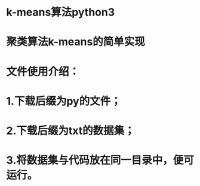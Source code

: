 # k-means算法python3
# 聚类算法k-means的简单实现
# 文件使用介绍：
#   1.下载后缀为py的文件；
#   2.下载后缀为txt的数据集；
#   3.将数据集与代码放在同一目录中，便可运行。
